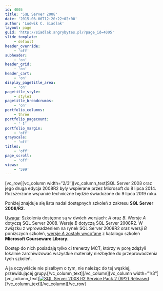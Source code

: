 ```yaml
---
id: 4005
title: 'SQL Server 2008'
date: '2015-03-06T12:20:22+02:00'
author: 'Ludwik C. Siadlak'
layout: page
guid: 'http://siadlak.angrybytes.pl/?page_id=4005'
slide_template:
    - default
header_override:
    - 'off'
subheader:
    - 'on'
header_grid:
    - 'on'
header_cart:
    - 'on'
display_pagetitle_area:
    - 'on'
pagetitle_style:
    - style1
pagetitle_breadcrumbs:
    - 'on'
portfolio_columns:
    - three
portfolio_pagecount:
    - '-1'
portfolio_margin:
    - 'off'
grayscale:
    - 'off'
titles:
    - 'off'
page_scroll:
    - 'off'
views:
    - '599'
---
```


\[vc\_row\]\[vc\_column width=”2/3″\]\[vc\_column\_text\]SQL Server 2008 oraz jego druga edycja 2008R2 były wspierane przez Microsoft do 8 lipca 2014. Rozszerzone wsparcie techniczne będzie świadczone do 9 lipca 2019 roku.

Poniżej znajduje się lista nadal dostępnych szkoleń z zakresu **SQL Server 2008/R2.**

<span style="text-decoration: underline;">Uwaga</span>: Szkolenia dostępne są w dwóch wersjach: *A* oraz *B*. Wersje *A* dotyczą SQL Server 2008. Wersje *B* dotyczą SQL Server 2008R2. W związku z wprowadzeniem na rynek SQL Server 2008R2 oraz wersji *B* poniższych szkoleń, <span style="text-decoration: underline;">wersje *A* zostały wycofane</span> z katalogu szkoleń **Microsoft Courseware Library**.

Dostęp do nich posiadają tylko ci trenerzy MCT, którzy w porę zdążyli lokalnie zarchiwizować wszystkie materiały niezbędne do przeprowadzenia tych szkoleń.

A ja oczywiście nie pisałbym o tym, nie należąc do tej wąskiej, przewidującej grupy.\[/vc\_column\_text\]\[/vc\_column\]\[vc\_column width=”1/3″\]\[vc\_column\_text\][![SQL Server 2008 R2 Service Pack 2 (SP2) Released](http://personaldevelopment.pl/wp-content/uploads/2015/03/SQL-Server-2008-R2-Service-Pack-2-SP2-Released.png)](http://personaldevelopment.pl/wp-content/uploads/2015/03/SQL-Server-2008-R2-Service-Pack-2-SP2-Released.png)\[/vc\_column\_text\]\[/vc\_column\]\[/vc\_row\]